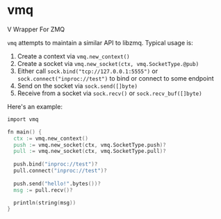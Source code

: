 # vmq
V Wrapper For ZMQ

`vmq` attempts to maintain a similar API to libzmq. Typical usage is:

1. Create a context via `vmq.new_context()`
2. Create a socket via `vmq.new_socket(ctx, vmq.SocketType.@pub)`
3. Either call `sock.bind("tcp://127.0.0.1:5555")` or `sock.connect("inproc://test")` to bind or connect to some endpoint
4. Send on the socket via `sock.send([]byte)`
5. Receive from a socket via `sock.recv()` or `sock.recv_buf([]byte)`

Here's an example:

```v
import vmq

fn main() {
  ctx := vmq.new_context()
  push := vmq.new_socket(ctx, vmq.SocketType.push)?
  pull := vmq.new_socket(ctx, vmq.SocketType.pull)?
  
  push.bind("inproc://test")?
  pull.connect("inproc://test")?
  
  push.send("hello!".bytes())?
  msg := pull.recv()?

  println(string(msg))
}
```
